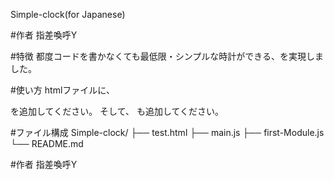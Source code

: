 Simple-clock(for Japanese)

#作者 指差喚呼Y

#特徴
都度コードを書かなくても最低限・シンプルな時計ができる、を実現しました。

#使い方
htmlファイルに、
<div id="y">
  <span id="hi"></span>
  <span id="clock"></span>
</div>
を追加してください。
そして、
<script type="module" src="https://shisakankoy.github.io/Simple-clock/main.js"></script>
も追加してください。

#ファイル構成
Simple-clock/
├── test.html
├── main.js
├── first-Module.js
└── README.md

#作者
指差喚呼Y
